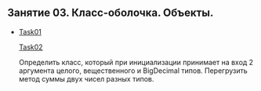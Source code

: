 ## Занятие 03. Класс-оболочка. Объекты.

* [Task01](https://github.com/alexkur80/PVTCourse2020/blob/master/src/com/myproject/lection05/Task01.java) <p>
[Task02](https://github.com/alexkur80/PVTCourse2020/blob/master/src/com/myproject/lection05/Task02.java) <p> Определить класс, который при инициализации принимает на вход 2 аргумента целого,
вещественного и BigDecimal типов. Перегрузить метод суммы двух чисел разных типов.